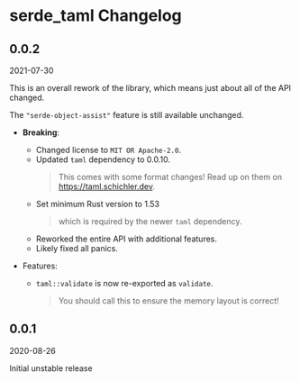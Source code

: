 # serde_taml Changelog

<!-- markdownlint-disable no-trailing-punctuation -->

## 0.0.2

2021-07-30

This is an overall rework of the library, which means just about all of the API changed.

The `"serde-object-assist"` feature is still available unchanged.

- **Breaking**:
  - Changed license to `MIT OR Apache-2.0`.
  - Updated `taml` dependency to 0.0.10.
    > This comes with some format changes!
    > Read up on them on <https://taml.schichler.dev>.
  - Set minimum Rust version to 1.53
    > which is required by the newer `taml` dependency.
  - Reworked the entire API with additional features.
  - Likely fixed all panics.

- Features:
  - `taml::validate` is now re-exported as `validate`.
    > You should call this to ensure the memory layout is correct!

## 0.0.1

2020-08-26

Initial unstable release
